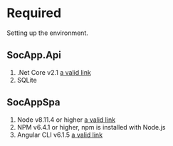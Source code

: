 # Required

Setting up the environment.

## SocApp.Api

1. .Net Core v2.1 [a valid link](https://dotnet.microsoft.com/download/dotnet-core/2.1)
2. SQLite

## SocAppSpa

1. Node v8.11.4 or higher [a valid link](https://nodejs.org/en/)
2. NPM v6.4.1 or higher, npm is installed with Node.js
3. Angular CLI v6.1.5 [a valid link](https://cli.angular.io/)